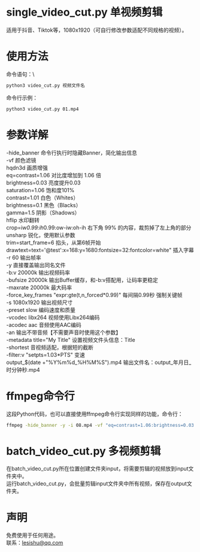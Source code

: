 # single_video_cut.py 单视频剪辑
适用于抖音、Tiktok等，1080x1920（可自行修改参数适配不同规格的视频）。

# 使用方法
命令语句：\
```sh
python3 video_cut.py 视频文件名
```

命令行示例：
```sh
python3 video_cut.py 01.mp4
```

# 参数详解

-hide_banner  命令行执行时隐藏Banner，简化输出信息\
-vf	颜色滤镜\
hqdn3d	画质增强\
eq=contrast=1.06	对比度增加到 1.06 倍\
brightness=0.03	亮度提升0.03\
saturation=1.06	饱和度101%\
contrast=1.01	白色（Whites）\
brightness=0.1	黑色（Blacks）\
gamma=1.5	阴影（Shadows）\
hflip	水印翻转\
crop=iw*0.99:ih*0.99:ow-iw:oh-ih	右下角 99% 的内容，裁剪掉了左上角的部分\
unsharp	锐化，使用默认参数\
trim=start_frame=6	掐头，从第6帧开始\
drawtext=text='@test':x=168:y=1680:fontsize=32:fontcolor=white"	插入字幕\
-r 60	输出帧率\
-y	直接覆盖输出同名文件\
-b:v 20000k	输出视频码率\
-bufsize 20000k	输出Buffer缓存，和-b:v搭配用，让码率更稳定\
-maxrate 20000k	最大码率\
-force_key_frames "expr:gte(t,n_forced\*0.99)"	每间隔0.99秒 强制关键帧\
-s 1080x1920	输出视频尺寸\
-preset slow	编码速度和质量\
-vcodec libx264	视频使用Libx264编码\
-acodec aac	音频使用AAC编码\
-an	输出不带音频【不需要声音时使用这个参数】\
-metadata title="My Title"	设置视频文件头信息：Title\
-shortest	音视频适配，根据短的截断\
-filter:v "setpts=1.03*PTS"	变速\
output_$(date +"%Y%m%d_%H%M%S").mp4	输出文件名：output_年月日_时分钟秒.mp4

# ffmpeg命令行
这段Python代码，也可以直接使用ffmpeg命令行实现同样的功能，命令行：
```sh
ffmpeg -hide_banner -y -i 08.mp4 -vf "eq=contrast=1.06:brightness=0.03:saturation=1.06:brightness=0.01:contrast=1.01:gamma=1.01,crop=iw\*0.99:ih\*0.99:ow-iw:oh-ih,unsharp,trim=start_frame=6,hflip,hqdn3d,setpts=PTS/1.06,drawtext=text='@test':x=w-mod(t\*30\\,w+tw):y=h-th-168:fontsize=36:fontcolor=white" -b:v 20000k -bufsize 20000k -maxrate 20000k -vcodec libx264 -acodec aac -shortest -force_key_frames "expr:gte(t,n_forced*0.99)" -r 60 -s 1080x1920 -preset slow -metadata title="My Title" output_$(date +"%Y%m%d_%H%M%S").mp4
```
# batch_video_cut.py 多视频剪辑
在batch_video_cut.py所在位置创建文件夹input，将需要剪辑的视频放到input文件夹中。\
运行batch_video_cut.py，会批量剪辑input文件夹中所有视频，保存在output文件夹。

# 声明
免费使用于任何用途。\
联系：lesishu@qq.com
